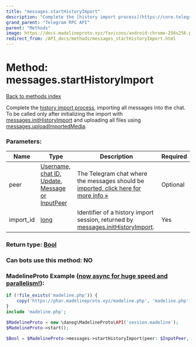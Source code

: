 ```yaml
---
title: "messages.startHistoryImport"
description: "Complete the [history import process](https://core.telegram.org/api/import), importing all messages into the chat.  "
grand_parent: "Telegram RPC API"
parent: "Methods"
image: https://docs.madelineproto.xyz/favicons/android-chrome-256x256.png
redirect_from: /API_docs/methods/messages_startHistoryImport.html
---
```

# Method: messages.startHistoryImport
[Back to methods index](index.html)



Complete the [history import process](https://core.telegram.org/api/import), importing all messages into the chat.  
To be called only after initializing the import with [messages.initHistoryImport](../methods/messages.initHistoryImport.html) and uploading all files using [messages.uploadImportedMedia](../methods/messages.uploadImportedMedia.html).

### Parameters:

| Name     |    Type       | Description | Required |
|----------|---------------|-------------|----------|
|peer|[Username, chat ID, Update, Message or InputPeer](/API_docs/types/InputPeer.html) | The Telegram chat where the messages should be [imported, click here for more info »](https://core.telegram.org/api/import) | Optional|
|import\_id|[long](/API_docs/types/long.html) | Identifier of a history import session, returned by [messages.initHistoryImport](../methods/messages.initHistoryImport.html). | Yes|


### Return type: [Bool](/API_docs/types/Bool.html)

### Can bots use this method: **NO**


### MadelineProto Example ([now async for huge speed and parallelism!](https://docs.madelineproto.xyz/docs/ASYNC.html)):


```php
if (!file_exists('madeline.php')) {
    copy('https://phar.madelineproto.xyz/madeline.php', 'madeline.php');
}
include 'madeline.php';

$MadelineProto = new \danog\MadelineProto\API('session.madeline');
$MadelineProto->start();

$Bool = $MadelineProto->messages->startHistoryImport(peer: $InputPeer, import_id: $long, );
```

